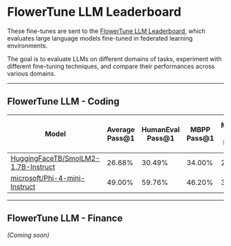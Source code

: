 # FlowerTune LLM Leaderboard

These fine-tunes are sent to the [FlowerTune LLM Leaderboard](https://flower.ai/benchmarks/llm-leaderboard/), which evaluates large language models fine-tuned in federated learning environments.

The goal is to evaluate LLMs on different domains of tasks, experiment with different fine-tuning techniques, and compare their performances across various domains.

---

## FlowerTune LLM - Coding

| Model                                | Average Pass@1 | HumanEval Pass@1 | MBPP Pass@1 | Multiple-CPP Pass@1 | Multiple-JS Pass@1 | Fraction-Fit | Server Rounds | Comm Budget Used (GB) | Date       |
|--------------------------------------|----------------|------------------|-------------|---------------------|--------------------|--------------|---------------|-----------------------|------------|
| [HuggingFaceTB/SmolLM2-1.7B-Instruct](SmolLM2-1.7B-Instruct-Coding)  | 26.68%         | 30.49%           | 34.00%      | 23.60%              | 18.63%             | 0.4          | 100           | 17.11                 | 13/03/2025 |
| [microsoft/Phi-4-mini-Instruct](Phi-4-mini-instruct-Coding)        | 49.00%         | 59.76%           | 46.20%      | 37.27%              | 52.79%             | 0.2          | 10            | 3.66                  | 13/03/2025 |

---

## FlowerTune LLM - Finance

*(Coming soon)*
